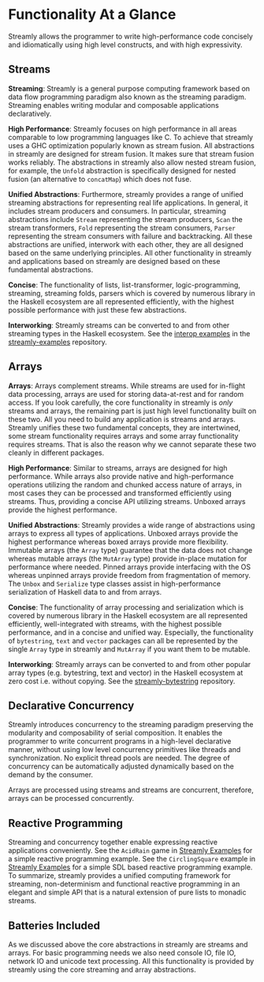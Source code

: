 # Functionality At a Glance

Streamly allows the programmer to write high-performance code
concisely and idiomatically using high level constructs, and with high
expressivity.

## Streams

**Streaming**: Streamly is a general purpose computing framework
based on data flow programming paradigm also known as the streaming
paradigm.  Streaming enables writing modular and composable applications
declaratively.

**High Performance**: Streamly focuses on high performance in all
areas comparable to low programming languages like C. To achieve that
streamly uses a GHC optimization popularly known as stream fusion. All
abstractions in streamly are designed for stream fusion. It makes sure
that stream fusion works reliably. The abstractions in streamly also
allow nested stream fusion, for example, the `Unfold` abstraction is
specifically designed for nested fusion (an alternative to `concatMap`)
which does not fuse.

**Unified Abstractions**: Furthermore, streamly provides a range
of unified streaming abstractions for representing real life
applications. In general, it includes stream producers and consumers. In
particular, streaming abstractions include `Stream` representing the
stream producers, `Scan` the stream transformers, `Fold` representing
the stream consumers, `Parser` representing the stream consumers with
failure and backtracking. All these abstractions are unified, interwork
with each other, they are all designed based on the same underlying
principles. All other functionality in streamly and applications based
on streamly are designed based on these fundamental abstractions.

**Concise**: The functionality of lists, list-transformer,
logic-programming, streaming, streaming folds, parsers which is covered
by numerous library in the Haskell ecosystem are all represented
efficiently, with the highest possible performance with just these few
abstractions.

**Interworking**: Streamly streams can be converted to and from other streaming
types in the Haskell ecosystem. See the [interop
examples](https://github.com/composewell/streamly-examples/tree/master/examples/Interop)
in the [streamly-examples](https://github.com/composewell/streamly-examples)
repository.

## Arrays

**Arrays**: Arrays complement streams. While streams are used for
in-flight data processing, arrays are used for storing data-at-rest
and for random access. If you look carefully, the core functionality
in streamly is _only_ streams and arrays, the remaining part is just
high level functionality built on these two. All you need to build
any application is streams and arrays. Streamly unifies these two
fundamental concepts, they are intertwined, some stream functionality
requires arrays and some array functionality requires streams. That is
also the reason why we cannot separate these two cleanly in different
packages.

**High Performance**: Similar to streams, arrays are designed for high
performance. While arrays also provide native and high-performance
operations utilizing the random and chunked access nature of arrays,
in most cases they can be processed and transformed efficiently using
streams. Thus, providing a concise API utilizing streams. Unboxed arrays
provide the highest performance.

**Unified Abstractions**: Streamly provides a wide range of abstractions
using arrays to express all types of applications. Unboxed arrays
provide the highest performance whereas boxed arrays provide more
flexibility. Immutable arrays (the `Array` type) guarantee that the data
does not change whereas mutable arrays (the `MutArray` type) provide
in-place mutation for performance where needed. Pinned arrays provide
interfacing with the OS whereas unpinned arrays provide freedom from
fragmentation of memory. The `Unbox` and `Serialize` type classes assist
in high-performance serialization of Haskell data to and from arrays.

**Concise**: The functionality of array processing and serialization
which is covered by numerous library in the Haskell ecosystem are all
represented efficiently, well-integrated with streams, with the highest
possible performance, and in a concise and unified way. Especially, the
functionality of `bytestring`, `text` and `vector` packages can all be
represented by the single `Array` type in streamly and `MutArray` if you
want them to be mutable.

**Interworking**: Streamly arrays can be converted to and from
other popular array types (e.g. bytestring, text and vector) in
the Haskell ecosystem at zero cost i.e. without copying. See the
[streamly-bytestring](https://github.com/psibi/streamly-bytestring)
repository.
<!-- TODO add streamly-text and streamly-vector repos -->

## Declarative Concurrency

Streamly introduces concurrency to the streaming paradigm preserving
the modularity and composability of serial composition. It enables the
programmer to write concurrent programs in a high-level declarative
manner, without using low level concurrency primitives like threads
and synchronization. No explicit thread pools are needed. The degree
of concurrency can be automatically adjusted dynamically based on the
demand by the consumer.

Arrays are processed using streams and streams are concurrent,
therefore, arrays can be processed concurrently.

## Reactive Programming

Streaming and concurrency together enable expressing reactive
applications conveniently.  See the `AcidRain` game in [Streamly
Examples](https://github.com/composewell/streamly-examples) for a simple
reactive programming example.  See the `CirclingSquare` example in
[Streamly Examples](https://github.com/composewell/streamly-examples)
for a simple SDL based reactive programming example. To summarize,
streamly provides a unified computing framework for streaming,
non-determinism and functional reactive programming in an elegant and
simple API that is a natural extension of pure lists to monadic streams.

<!--
## Why data flow programming?

If you need some convincing for using streaming or data flow programming
paradigm itself then try to answer this question - why do we use lists in
Haskell? It boils down to why we use functional programming in the first place.
Haskell is successful in enforcing the functional data flow paradigm for pure
computations using lists, but not for monadic computations. In the absence of a
standard and easy to use data flow programming paradigm for monadic
computations, and the IO monad providing an escape hatch to an imperative
model, we just love to fall into the imperative trap, and start asking the same
fundamental question again - why do we have to use the streaming data model?
-->

## Batteries Included

As we discussed above the core abstractions in streamly are streams
and arrays. For basic programming needs we also need console IO, file
IO, network IO and unicode text processing. All this functionality is
provided by streamly using the core streaming and array abstractions.
